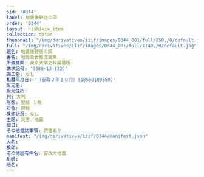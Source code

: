 ```yaml
---
pid: '0344'
label: 地震後野宿の図
order: '0344'
layout: nishikie_item
collection: qatar
thumbnail: "/img/derivatives/iiif/images/0344_001/full/250,/0/default.jpg"
full: "/img/derivatives/iiif/images/0344_001/full/1140,/0/default.jpg"
題名: 地震後野宿の図
書名: 地震及世態漫画集
所蔵機関: 東京大学史料編纂所
請求記号: '0380-13-(22)'
画工名: なし
和暦年月日: "（安政２年１０月）(18550100550)"
版元名: 
版元住所: 
判: 大判
形態: 竪絵 １枚
彩色: 錦絵
検印状況: なし
主題: 災害／地震
細目: 
その他書誌事項: 詞書あり
manifest: "/img/derivatives/iiif/0344/manifest.json"
人名: 
検印: 
その他固有件名: 安政大地震
彫師: 
地名: 
---
```

